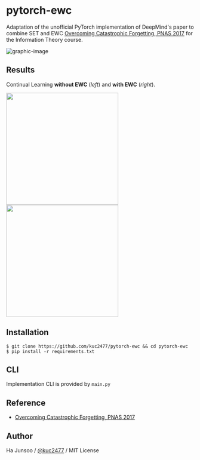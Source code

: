 # pytorch-ewc
Adaptation of the unofficial PyTorch implementation of DeepMind's paper to combine SET and EWC [Overcoming Catastrophic Forgetting, PNAS 2017](https://arxiv.org/abs/1612.00796) for the Information Theory course.

![graphic-image](./arts/graphic-image.jpg)

## Results

Continual Learning **without EWC** (*left*) and **with EWC** (*right*).

<img width="300" src="arts/precision-plain.png" /> <img width="300" src="arts/precision-consolidated.png" />


## Installation
```
$ git clone https://github.com/kuc2477/pytorch-ewc && cd pytorch-ewc
$ pip install -r requirements.txt
```


## CLI
Implementation CLI is provided by `main.py`

## Reference
- [Overcoming Catastrophic Forgetting, PNAS 2017](https://arxiv.org/abs/1612.00796)

## Author
Ha Junsoo / [@kuc2477](https://github.com/kuc2477) / MIT License
